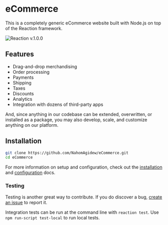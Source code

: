 # eCommerce

This is a completely generic eCommerce website built with Node.js on top of the Reaction framework. 

![Reaction v.1.0.0](https://raw.githubusercontent.com/reactioncommerce/reaction-docs/master/assets/rc-desktop.png)

## Features

* Drag-and-drop merchandising
* Order processing
* Payments
* Shipping
* Taxes
* Discounts
* Analytics
* Integration with dozens of third-party apps

And, since anything in our codebase can be extended, overwritten, or installed as a package, you may also develop, scale, and customize anything on our platform.

## Installation

```bash
git clone https://github.com/NahomAgidew/eCommerce.git
cd eCommerce
```

For more information on setup and configuration, check out the [installation](https://docs.reactioncommerce.com/reaction-docs/development/installation) and [configuration](https://docs.reactioncommerce.com/reaction-docs/development/configuration) docs.


### Testing

Testing is another great way to contribute. If you do discover a bug, [create an issue](https://github.com/reactioncommerce/reaction/issues/new) to report it.

Integration tests can be run at the command line with `reaction test`. Use `npm run-script test-local` to run local tests.
